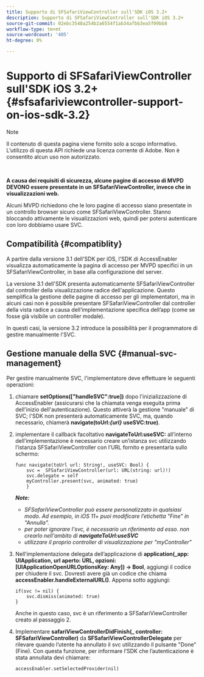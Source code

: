 ```yaml
---
title: Supporto di SFSafariViewController sull'SDK iOS 3.2+
description: Supporto di SFSafariViewController sull'SDK iOS 3.2+
source-git-commit: 02ebc3548a254b2a6554f1ab34afbb3ea5f09bb8
workflow-type: tm+mt
source-wordcount: '405'
ht-degree: 0%

---
```


# Supporto di SFSafariViewController sull&#39;SDK iOS 3.2+ {#sfsafariviewcontroller-support-on-ios-sdk-3.2}

>[!NOTE]
>
>Il contenuto di questa pagina viene fornito solo a scopo informativo. L’utilizzo di questa API richiede una licenza corrente di Adobe. Non è consentito alcun uso non autorizzato.

</br>


**A causa dei requisiti di sicurezza, alcune pagine di accesso di MVPD DEVONO essere presentate in un SFSafariViewController, invece che in visualizzazioni web.**

Alcuni MVPD richiedono che le loro pagine di accesso siano presentate in un controllo browser sicuro come SFSafariViewController. Stanno bloccando attivamente le visualizzazioni web, quindi per potersi autenticare con loro dobbiamo usare SVC.

## Compatibilità {#compatiblity}

A partire dalla versione 3.1 dell&#39;SDK per iOS, l&#39;SDK di AccessEnabler visualizza automaticamente la pagina di accesso per MVPD specifici in un SFSafariViewController, in base alla configurazione del server.

La versione 3.1 dell&#39;SDK presenta automaticamente SFSafariViewController dal controller della visualizzazione radice dell&#39;applicazione. Questo semplifica la gestione delle pagine di accesso per gli implementatori, ma in alcuni casi non è possibile presentare SFSafariViewController dal controller della vista radice a causa dell’implementazione specifica dell’app (come se fosse già visibile un controller modale).

In questi casi, la versione 3.2 introduce la possibilità per il programmatore di gestire manualmente l&#39;SVC.

## Gestione manuale della SVC {#manual-svc-management}

Per gestire manualmente SVC, l&#39;implementatore deve effettuare le seguenti operazioni:


1. chiamare **setOptions([&quot;handleSVC&quot;:true])** dopo l&#39;inizializzazione di AccessEnabler (assicurarsi che la chiamata venga eseguita prima dell&#39;inizio dell&#39;autenticazione). Questo attiverà la gestione &quot;manuale&quot; di SVC; l&#39;SDK non presenterà automaticamente SVC, ma, quando necessario, chiamerà **navigate(toUrl:*{url}* useSVC:true)**.

1. implementare il callback facoltativo **navigateToUrl:useSVC:** all’interno dell’implementazione è necessario creare un’istanza svc utilizzando l’istanza SFSafariViewController con l’URL fornito e presentarla sullo schermo:

   ```obj-c
   func navigate(toUrl url: String!, useSVC: Bool) {
       svc =  SFSafariViewController(url: URL(string: url)!)
       svc.delegate = self
       myController.present(svc, animated: true)
       }
   ```

   ***Note:***

   - *SFSafariViewController può essere personalizzato in qualsiasi modo. Ad esempio, in iOS 11+ puoi modificare l’etichetta &quot;Fine&quot; in &quot;Annulla&quot;.*
   - *per poter ignorare l&#39;svc, è necessario un riferimento ad esso. non crearlo nell&#39;ambito di **navigateToUrl:useSVC***
   - *utilizzare il proprio controller di visualizzazione per &quot;myController&quot;*


1. Nell’implementazione delegata dell’applicazione di **application(\_app: UIApplication, url aperto: URL, opzioni: \[UIApplicationOpenURLOptionsKey: Any\]) -\> Bool**, aggiungi il codice per chiudere il svc. Dovresti avere già un codice che chiama **accessEnabler.handleExternalURL()**. Appena sotto aggiungi:

   ```obj-c
   if(svc != nil) {
       svc.dismiss(animated: true)
   }
   ```

   Anche in questo caso, svc è un riferimento a SFSafariViewController creato al passaggio 2.


1. Implementare **safariViewControllerDidFinish(\_ controller: SFSafariViewController)** da **SFSafariViewControllerDelegate** per rilevare quando l’utente ha annullato il svc utilizzando il pulsante &quot;Done&quot; (Fine). Con questa funzione, per informare l’SDK che l’autenticazione è stata annullata devi chiamare:

   ```obj-c
   accessEnabler.setSelectedProvider(nil)
   ```
